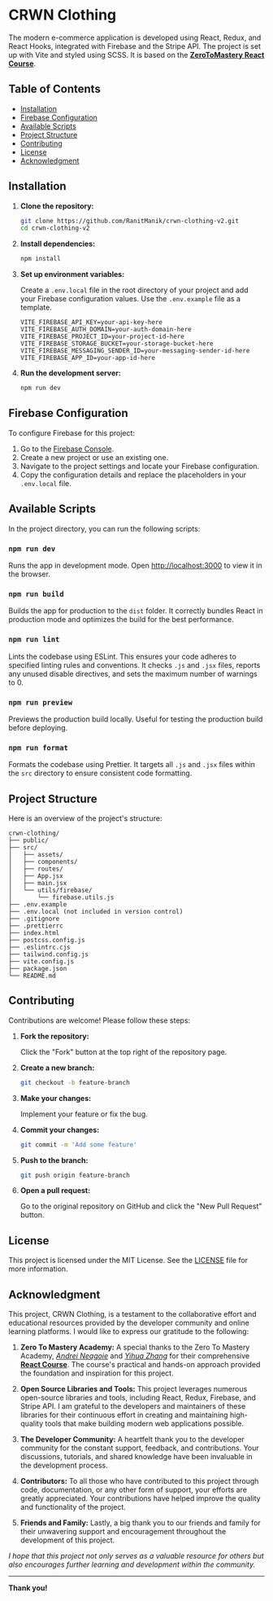 # CRWN Clothing

The modern e-commerce application is developed using React, Redux, and React Hooks, integrated with Firebase and the
Stripe API. The project is set up with Vite and styled using SCSS.
It is based on the **[ZeroToMastery React Course](https://zerotomastery.io/courses/learn-react/)**.

## Table of Contents

- [Installation](#installation)
- [Firebase Configuration](#firebase-configuration)
- [Available Scripts](#available-scripts)
- [Project Structure](#project-structure)
- [Contributing](#contributing)
- [License](#license)
- [Acknowledgment](#acknowledgment)

## Installation

1. **Clone the repository:**

   ```sh
   git clone https://github.com/RanitManik/crwn-clothing-v2.git
   cd crwn-clothing-v2
   ```

2. **Install dependencies:**

   ```sh
   npm install
   ```

3. **Set up environment variables:**

   Create a `.env.local` file in the root directory of your project and add your Firebase configuration values. Use
   the `.env.example` file as a template.

   ```plaintext
   VITE_FIREBASE_API_KEY=your-api-key-here
   VITE_FIREBASE_AUTH_DOMAIN=your-auth-domain-here
   VITE_FIREBASE_PROJECT_ID=your-project-id-here
   VITE_FIREBASE_STORAGE_BUCKET=your-storage-bucket-here
   VITE_FIREBASE_MESSAGING_SENDER_ID=your-messaging-sender-id-here
   VITE_FIREBASE_APP_ID=your-app-id-here
   ```

4. **Run the development server:**

   ```sh
   npm run dev
   ```

## Firebase Configuration

To configure Firebase for this project:

1. Go to the [Firebase Console](https://console.firebase.google.com/).
2. Create a new project or use an existing one.
3. Navigate to the project settings and locate your Firebase configuration.
4. Copy the configuration details and replace the placeholders in your `.env.local` file.

## Available Scripts

In the project directory, you can run the following scripts:

### `npm run dev`

Runs the app in development mode. Open [http://localhost:3000](http://localhost:3000) to view it in the browser.

### `npm run build`

Builds the app for production to the `dist` folder. It correctly bundles React in production mode and optimizes the
build for the best performance.

### `npm run lint`

Lints the codebase using ESLint. This ensures your code adheres to specified linting rules and conventions. It
checks `.js` and `.jsx` files, reports any unused disable directives, and sets the maximum number of warnings to 0.

### `npm run preview`

Previews the production build locally. Useful for testing the production build before deploying.

### `npm run format`

Formats the codebase using Prettier. It targets all `.js` and `.jsx` files within the `src` directory to ensure
consistent code formatting.

## Project Structure

Here is an overview of the project's structure:

```
crwn-clothing/
├── public/
├── src/
│   ├── assets/
│   ├── components/
│   ├── routes/
│   ├── App.jsx
│   ├── main.jsx
│   └── utils/firebase/
│       └── firebase.utils.js
├── .env.example
├── .env.local (not included in version control)
├── .gitignore
├── .prettierrc
├── index.html
├── postcss.config.js
├── .eslintrc.cjs
├── tailwind.config.js
├── vite.config.js
├── package.json
└── README.md
```

## Contributing

Contributions are welcome! Please follow these steps:

1. **Fork the repository:**

   Click the "Fork" button at the top right of the repository page.

2. **Create a new branch:**

   ```sh
   git checkout -b feature-branch
   ```

3. **Make your changes:**

   Implement your feature or fix the bug.

4. **Commit your changes:**

   ```sh
   git commit -m 'Add some feature'
   ```

5. **Push to the branch:**

   ```sh
   git push origin feature-branch
   ```

6. **Open a pull request:**

   Go to the original repository on GitHub and click the "New Pull Request" button.

## License

This project is licensed under the MIT License. See the [LICENSE](LICENSE) file for more information.

## Acknowledgment

This project, CRWN Clothing, is a testament to the collaborative effort and educational resources provided by the
developer community and online learning platforms. I would like to express our gratitude to the following:

1. **Zero To Mastery Academy:** A special thanks to the Zero To Mastery
   Academy, _[Andrei Neagoie](https://zerotomastery.io/about/instructor/andrei-neagoie/)_
   and _[Yihua Zhang](https://zerotomastery.io/about/instructor/yihua-zhang/)_
   for their
   comprehensive **[React Course](https://zerotomastery.io/courses/learn-react/)**. The course's practical and hands-on
   approach provided the foundation and inspiration for this project.

2. **Open Source Libraries and Tools:** This project leverages numerous open-source libraries and tools, including
   React, Redux, Firebase, and Stripe API. I am grateful to the developers and maintainers of these libraries for their
   continuous effort in creating and maintaining high-quality tools that make building modern web applications possible.

3. **The Developer Community:** A heartfelt thank you to the developer community for the constant support, feedback, and
   contributions. Your discussions, tutorials, and shared knowledge have been invaluable in the development process.

4. **Contributors:** To all those who have contributed to this project through code, documentation, or any other form of
   support, your efforts are greatly appreciated. Your contributions have helped improve the quality and functionality
   of the project.

5. **Friends and Family:** Lastly, a big thank you to our friends and family for their unwavering support and
   encouragement throughout the development of this project.

_I hope that this project not only serves as a valuable resource for others but also encourages further learning and
development within the community._

---

**Thank you!**
